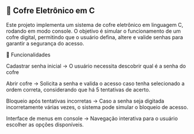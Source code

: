 ## 🔐 Cofre Eletrônico em C

Este projeto implementa um sistema de cofre eletrônico em linguagem C, rodando em modo console. O objetivo é simular o funcionamento de um cofre digital, permitindo que o usuário defina, altere e valide senhas para garantir a segurança do acesso.

🚀 Funcionalidades

Cadastrar senha inicial → O usuário necessita descobrir qual é a senha do cofre

Abrir cofre → Solicita a senha e valida o acesso caso tenha selecionado a ordem correta, considerando que há 5 tentativas de acerto.

Bloqueio após tentativas incorretas → Caso a senha seja digitada incorretamente várias vezes, o sistema pode simular o bloqueio de acesso.

Interface de menus em console → Navegação interativa para o usuário escolher as opções disponíveis.



